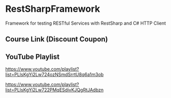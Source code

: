 # RestSharpFramework

Framework for testing RESTful Services with RestSharp and C# HTTP Client

## Course Link (Discount Coupon)

<Coming Soon..>

## YouTube Playlist

https://www.youtube.com/playlist?list=PLlsKgYi2Lw724ozNSmdSrrtU8q6a1m3ob

https://www.youtube.com/playlist?list=PLlsKgYi2Lw722PMqESdivKJQgRtJAdbzn
